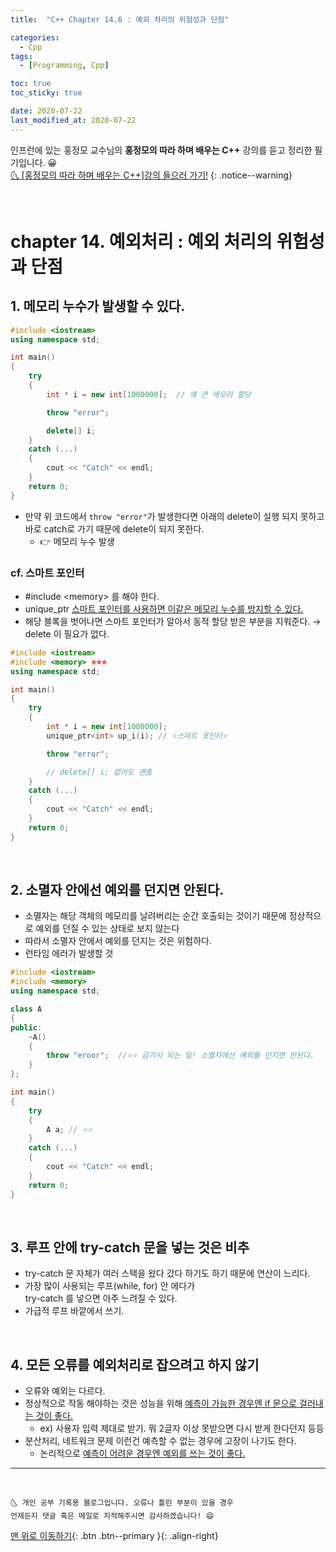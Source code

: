 ```yaml
---
title:  "C++ Chapter 14.6 : 예외 처리의 위험성과 단점" 

categories:
  - Cpp
tags:
  - [Programming, Cpp]

toc: true
toc_sticky: true

date: 2020-07-22
last_modified_at: 2020-07-22
---
```


인프런에 있는 홍정모 교수님의 **홍정모의 따라 하며 배우는 C++** 강의를 듣고 정리한 필기입니다. 😀    
[🌜 [홍정모의 따라 하며 배우는 C++]강의 들으러 가기!](https://www.inflearn.com/course/following-c-plus)
{: .notice--warning}

<br> 

# chapter 14. 예외처리 : 예외 처리의 위험성과 단점

## 1. 메모리 누수가 발생할 수 있다.

```cpp
#include <iostream>
using namespace std;

int main()
{
	try
	{
		int * i = new int[1000000];  // 꽤 큰 메모리 할당

		throw "error";

		delete[] i;
	}
	catch (...)
	{
		cout << "Catch" << endl;
	}
	return 0;
}
```

- 만약 위 코드에서 `throw "error"`가 발생한다면 아래의 delete이 실행 되지 못하고 바로 catch로 가기 때문에 delete이 되지 못한다.
  - 👉 메모리 누수 발생

### cf. 스마트 포인터

- #include \<memory> 를 해야 한다.
- unique_ptr <u>스마트 포인터를 사용하면 이같은 메모리 누수를 방지할 수 있다.</u>
- 해당 블록을 벗어나면 스마트 포인터가 알아서 동적 할당 받은 부분을 지워준다.
→ delete 이 필요가 없다.

```cpp
#include <iostream>
#include <memory> ⭐⭐⭐
using namespace std;

int main()
{
	try
	{
		int * i = new int[1000000];
		unique_ptr<int> up_i(i); // ⭐스마트 포인터⭐

		throw "error";

		// delete[] i; 없어도 괜춚
	}
	catch (...)
	{
		cout << "Catch" << endl;
	}
	return 0;
}
```

<br>

## 2. 소멸자 안에선 예외를 던지면 안된다.

- 소멸자는 해당 객체의 메모리를 날려버리는 순간 호출되는 것이기 때문에 정상적으로 예외를 던질 수 있는 상태로 보지 않는다
- 따라서 소멸자 안에서 예외를 던지는 것은 위험하다.
- 런타임 에러가 발생할 것

```cpp
#include <iostream>
#include <memory>
using namespace std;

class A
{
public:
	~A()
	{
		throw "eroor";  //⭐⭐ 금기시 되는 일! 소멸자에선 예외를 던지면 안된다.
	}
};

int main()
{
	try
	{
		A a; // ⭐⭐
	}
	catch (...)
	{
		cout << "Catch" << endl;
	}
	return 0;
}
```

<br>

## 3. 루프 안에 try-catch 문을 넣는 것은 비추

- try-catch 문 자체가 여러 스택을 왔다 갔다 하기도 하기 때문에 연산이 느리다.
- 가장 많이 사용되는 루프(while, for) 안 에다가  
try-catch 를 넣으면 아주 느려질 수 있다.
- 가급적 루프 바깥에서 쓰기.

<br>

## 4. 모든 오류를 예외처리로 잡으려고 하지 않기

- 오류와 예외는 다르다.
- 정상적으로 작동 해야하는 것은 성능을 위해 <u>예측이 가능한 경우엔 if 문으로 걸러내는 것이 좋다.</u>
  - ex) 사용자 입력 제대로 받기. 뭐 2글자 이상 못받으면 다시 받게 한다던지 등등
- 분산처리, 네트워크 문제 이런건 예측할 수 없는 경우에 고장이 나기도 한다.
  - 논리적으로 <u>예측이 어려운 경우엔 예외를 쓰는 것이 좋다.</u>

***
<br>

    🌜 개인 공부 기록용 블로그입니다. 오류나 틀린 부분이 있을 경우 
    언제든지 댓글 혹은 메일로 지적해주시면 감사하겠습니다! 😄

[맨 위로 이동하기](#){: .btn .btn--primary }{: .align-right}
<br>